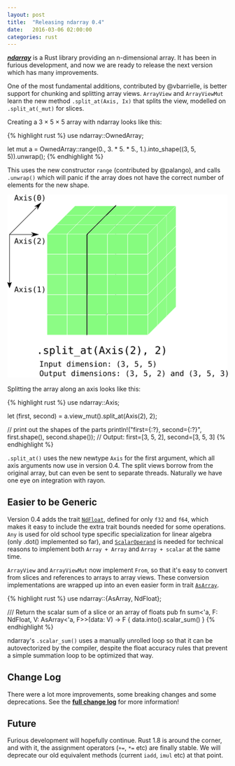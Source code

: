 ```yaml
---
layout: post
title:  "Releasing ndarray 0.4"
date:   2016-03-06 02:00:00
categories: rust
---
```


[***ndarray***][1] is a Rust library providing an n-dimensional array. It has been
in furious development, and now we are ready to release the next version which
has many improvements.

One of the most fundamental additions, contributed by @vbarrielle, is
better support for chunking and splitting array views. `ArrayView` and
`ArrayViewMut` learn the new method `.split_at(Axis, Ix)` that
splits the view, modelled on `.split_at(_mut)` for slices.

[1]: https://github.com/bluss/rust-ndarray

Creating a 3 × 5 × 5 array with ndarray looks like this:

{% highlight rust %}
use ndarray::OwnedArray;

let mut a = OwnedArray::range(0., 3. * 5. * 5., 1.).into_shape((3, 5, 5)).unwrap();
{% endhighlight %}

This uses the new constructor `range` (contributed by @palango),
and calls `.unwrap()` which will panic if the array does not have the
correct number of elements for the new shape.

![split_at](split_at.svg)

Splitting the array along an axis looks like this:

{% highlight rust %}
use ndarray::Axis;

let (first, second) = a.view_mut().split_at(Axis(2), 2);

// print out the shapes of the parts
println!("first={:?}, second={:?}", first.shape(), second.shape());
// Output: first=[3, 5, 2], second=[3, 5, 3]
{% endhighlight %}

`.split_at()` uses the new newtype `Axis` for the first argument, which all
axis arguments now use in version 0.4. The split views borrow from the original
array, but can even be sent to separate threads. Naturally we have one eye
on integration with rayon.


## Easier to be Generic

Version 0.4 adds the trait [`NdFloat`][3], defined for only `f32` and `f64`,
which makes it easy to include the extra trait bounds needed for some 
operations. `Any` is used for old school type specific specialization for
linear algebra (only .dot() implemented so far), and [`ScalarOperand`][4] is
needed for technical reasons to implement both `Array + Array` and
`Array + scalar` at the same time.

[3]: http://bluss.github.io/rust-ndarray/master/ndarray/trait.NdFloat.html
[4]: http://bluss.github.io/rust-ndarray/master/ndarray/trait.ScalarOperand.html

`ArrayView` and `ArrayViewMut` now implement `From`, so that it's easy
to convert from slices and references to arrays to array views. These
conversion implementations are wrapped up into an even easier form
in trait [`AsArray`][5].

[5]: http://bluss.github.io/rust-ndarray/master/ndarray/trait.AsArray.html

{% highlight rust %}
use ndarray::{AsArray, NdFloat};

/// Return the scalar sum of a slice or an array of floats
pub fn sum<'a, F: NdFloat, V: AsArray<'a, F>>(data: V) -> F {
    data.into().scalar_sum()
}
{% endhighlight %}

ndarray's `.scalar_sum()` uses a manually unrolled loop so that it
can be autovectorized by the compiler, despite the float accuracy
rules that prevent a simple summation loop to be optimized that way.

## Change Log

There were a lot more improvements, some breaking changes
and some deprecations. See the [**full change log**][2] for more information!

[2]: https://github.com/bluss/rust-ndarray#recent-changes

## Future

Furious development will hopefully continue. Rust 1.8 is around the corner,
and with it, the assignment operators (`+=`, `*=` etc) are finally stable.
We will deprecate our old equivalent methods (current `iadd`, `imul` etc) at
that point.

